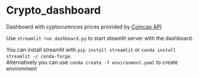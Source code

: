 # Crypto_dashboard

Dashboard with cyptocurences prices provided by [Coincap API](https://docs.coincap.io/)

Use ```streamlit run dashboard.py``` to start steamlit server with the dashboard. 

You can install streamlit with  ```pip install streamlit``` or ```conda install streamlit -c conda-forge```.\
Alternatively you can use ```conda create -f environment.yaml``` to create environment

